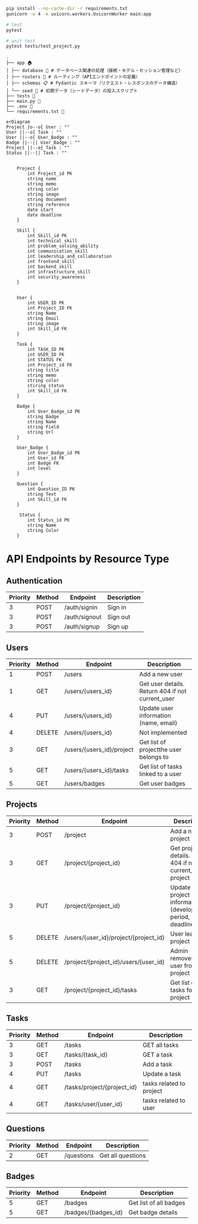 ```sh
pip install --no-cache-dir -r requirements.txt
gunicorn -w 4 -k uvicorn.workers.UvicornWorker main:app

# test
pytest

# unit test
pytest tests/test_project.py
```

```
.
├── app 🏠
│ ├── database 💾 # データベース関連の処理（接続・モデル・セッション管理など）
│ ├── routers 🔀 # ルーティング（APIエンドポイントの定義）
│ ├── schemas 📋 # Pydantic スキーマ（リクエスト・レスポンスのデータ構造）
│ └── seed 🌱 # 初期データ（シードデータ）の投入スクリプト
├── tests 🧪
├── main.py 🚀
├── .env 🔐
└── requirements.txt 📜
```

```mermaid
erDiagram
Project }o--o{ User : ""
User ||--o{ Task : ""
User ||--o{ User_Badge : ""
Badge ||--|| User_Badge : ""
Project ||--o{ Task : ""
Status ||--|| Task : ""


    Project {
        int Project_id PK
        string name
        string memo
        string color
        string image
        string document
        string reference
        date start
        date deadline
    }

    Skill {
        int Skill_id PK
        int technical_skill
        int problem_solving_ability
        int communication_skill
        int leadership_and_collaboration
        int frontend_skill
        int backend_skill
        int infrastructure_skill
        int security_awareness
    }


    User {
        int USER_ID PK
        int Project_ID FK
        string Name
        string Email
        string image
        int Skill_id FK
    }

    Task {
        int TASK_ID PK
        int USER_ID FK
        int STATUS FK
        int Project_id FK
        string title
        string memo
        string color
        stiring status
        int Skill_id FK
    }

    Badge {
        int User_Badge_id PK
        string Badge
        string Name
        string Field
        string Url
    }

    User_Badge {
        int User_Badge_id PK
        int User_id FK
        int Badge FK
        int level
    }

    Question {
        int Question_ID PK
        string Text
        int Skill_id FK
    }

     Status {
        int Status_id PK
        string Name
        string Color
    }
```

# API Endpoints by Resource Type

## Authentication

| Priority | Method | Endpoint      | Description |
| -------- | ------ | ------------- | ----------- |
| 3        | POST   | /auth/signin  | Sign in     |
| 3        | POST   | /auth/signout | Sign out    |
| 3        | POST   | /auth/signup  | Sign up     |

## Users

| Priority | Method | Endpoint                  | Description                                      |
| -------- | ------ | ------------------------- | ------------------------------------------------ |
| 1        | POST   | /users                    | Add a new user                                   |
| 1        | GET    | /users/{users_id}         | Get user details. Return 404 if not current_user |
| 4        | PUT    | /users/{users_id}         | Update user information (name, email)            |
| 4        | DELETE | /users/{users_id}         | Not implemented                                  |
| 3        | GET    | /users/{users_id}/project | Get list of projectthe user belongs to           |
| 5        | GET    | /users/{users_id}/tasks   | Get list of tasks linked to a user               |
| 5        | GET    | /users/badges             | Get user badges                                  |

## Projects

| Priority | Method | Endpoint                              | Description                                                     |
| -------- | ------ | ------------------------------------- | --------------------------------------------------------------- |
| 3        | POST   | /project                              | Add a new project                                               |
| 3        | GET    | /project/{project_id}                 | Get project details. Return 404 if not current_user's project   |
| 3        | PUT    | /project/{project_id}                 | Update project information (development period, deadline, etc.) |
| 5        | DELETE | /users/{user_id}/project/{project_id} | User leaves a project                                           |
| 5        | DELETE | /project/{project_id}/users/{user_id} | Admin removes a user from project                               |
| 3        | GET    | /project/{project_id}/tasks           | Get list of tasks for a project                                 |

## Tasks

| Priority | Method | Endpoint                    | Description              |
| -------- | ------ | --------------------------- | ------------------------ |
| 3        | GET    | /tasks                      | GET all tasks            |
| 3        | GET    | /tasks/{task_id}            | GET a task               |
| 3        | POST   | /tasks                      | Add a task               |
| 4        | PUT    | /tasks                      | Update a task            |
| 4        | GET    | /tasks/project/{project_id} | tasks related to project |
| 4        | GET    | /tasks/user/{user_id}       | tasks related to user    |

## Questions

| Priority | Method | Endpoint   | Description       |
| -------- | ------ | ---------- | ----------------- |
| 2        | GET    | /questions | Get all questions |

## Badges

| Priority | Method | Endpoint            | Description            |
| -------- | ------ | ------------------- | ---------------------- |
| 5        | GET    | /badges             | Get list of all badges |
| 5        | GET    | /badges/{badges_id} | Get badge details      |
